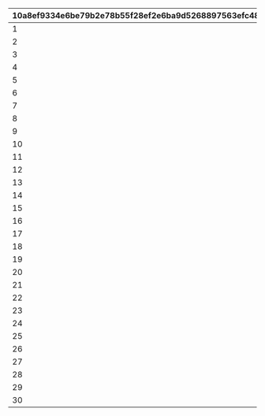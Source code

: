 |10a8ef9334e6be79b2e78b55f28ef2e6ba9d5268897563efc4869a16e7349c7d|4e7ad6e0e2f0e8ce03b22a3fd151330a0b5a2c825bc56ddbc93c6b5681a600c8|3a4f2c0e69fd77d444aca0dbbb6a12c6b412549b708c65c8750d8e219c5dba6d|c08bdd17339dced0a12943b6146ee30cc8a96a20e880575903bf5e94c0a43732|cb24a0746da5a03dd9e8de3ca80dd657e2b7ebc3d483bb8875a113f0c322f30a|c4b4793c4eb34e0403a7a12dba6ce34154d7885ba5ac3a05b993d2ddb8f7d60b|3347f12cc5457bd4e5d6aa7363d1e642f134beae0a89b84033daa91c353347ac|25d73a14cb63cc2971b0aa9e16913f73cdb9e7d93df223c0a151f3ef656d8c67|
| --- | --- | --- | --- | --- | --- | --- | --- |
|1|0|0|0|1|0|0|0|
|2|0|0|0|2|0|0|0|
|3|0|0|0|3|0|0|0|
|4|0|0|0|4|0|0|0|
|5|0|0|0|5|0|0|0|
|6|0|0|0|6|0|0|0|
|7|0|0|0|7|0|0|0|
|8|0|0|0|8|0|0|0|
|9|0|0|0|0|0|0|1|
|10|1|0|0|0|0|0|0|
|11|0|0|0|11|0|0|0|
|12|0|0|0|12|0|0|0|
|13|0|0|0|0|1|0|0|
|14|0|0|0|0|0|0|0|
|15|0|0|0|0|0|0|0|
|16|0|0|1|0|0|0|0|
|17|0|0|0|0|0|10056|0|
|18|0|0|0|0|0|0|0|
|19|0|0|0|19|0|0|0|
|20|0|0|0|0|0|10061|0|
|21|0|0|0|0|0|0|0|
|22|0|0|0|0|0|0|0|
|23|0|23|0|0|0|0|0|
|24|0|0|0|0|0|0|0|
|25|0|0|0|25|0|0|0|
|26|0|0|0|0|0|10088|0|
|27|0|0|0|0|0|10102|0|
|28|0|0|0|28|0|0|0|
|29|0|0|0|0|0|30001|0|
|30|0|0|0|30|0|0|0|